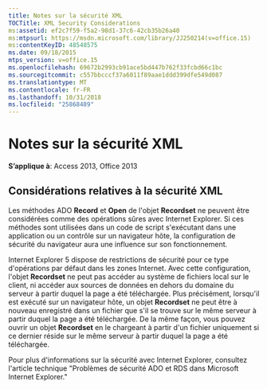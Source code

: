 ```yaml
---
title: Notes sur la sécurité XML
TOCTitle: XML Security Considerations
ms:assetid: ef2c7f59-f5a2-98d1-37c6-42cb35b26a40
ms:mtpsurl: https://msdn.microsoft.com/library/JJ250214(v=office.15)
ms:contentKeyID: 48548575
ms.date: 09/18/2015
mtps_version: v=office.15
ms.openlocfilehash: 69672b2993cb91ace5bd447b762f33fcbd66c1bc
ms.sourcegitcommit: c557bbcccf37a6011f89aae1ddd399dfe549d087
ms.translationtype: MT
ms.contentlocale: fr-FR
ms.lasthandoff: 10/31/2018
ms.locfileid: "25868489"
---
```

# <a name="xml-security-considerations"></a>Notes sur la sécurité XML


**S’applique à**: Access 2013, Office 2013

## <a name="xml-security-considerations"></a>Considérations relatives à la sécurité XML

Les méthodes ADO **Record** et **Open** de l'objet **Recordset** ne peuvent être considérées comme des opérations sûres avec Internet Explorer. Si ces méthodes sont utilisées dans un code de script s'exécutant dans une application ou un contrôle sur un navigateur hôte, la configuration de sécurité du navigateur aura une influence sur son fonctionnement.

Internet Explorer 5 dispose de restrictions de sécurité pour ce type d'opérations par défaut dans les zones Internet. Avec cette configuration, l'objet **Recordset** ne peut pas accéder au système de fichiers local sur le client, ni accéder aux sources de données en dehors du domaine du serveur à partir duquel la page a été téléchargée. Plus précisément, lorsqu'il est exécuté sur un navigateur hôte, un objet **Recordset** ne peut être à nouveau enregistré dans un fichier que s'il se trouve sur le même serveur à partir duquel la page a été téléchargée. De la même façon, vous pouvez ouvrir un objet **Recordset** en le chargeant à partir d'un fichier uniquement si ce dernier réside sur le même serveur à partir duquel la page a été téléchargée.

Pour plus d'informations sur la sécurité avec Internet Explorer, consultez l'article technique "Problèmes de sécurité ADO et RDS dans Microsoft Internet Explorer."

